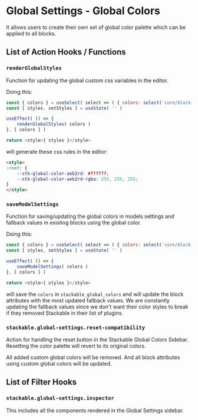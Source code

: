 # Global Settings - Global Colors

It allows users to create their own set of global color palette which
can be applied to all blocks.

## List of Action Hooks / Functions
### ```renderGlobalStyles``` 
Function for updating the global custom css variables in the editor.

Doing this:

```js
const { colors } = useSelect( select => ( { colors: select('core/block-editor').getSettings().colors } ) )
const [ styles, setStyles ] = useState( '' )

useEffect( () => {
    renderGlobalStyles( colors )
}, [ colors ] )

return <style>{ styles }</style>
```

will generate these css rules in the editor:
```html
<style>
:root: {
    --stk-global-color-aeb2rd: #ffffff;
    --stk-global-color-aeb2rd-rgba: 255, 255, 255;
}
</style>
```
 
### ```saveModelSettings``` 
Function for saving/updating the global colors in models settings and fallback values in existing blocks using the global color.

Doing this:
```js
const { colors } = useSelect( select => ( { colors: select('core/block-editor').getSettings().colors } ) )
const [ styles, setStyles ] = useState( '' )

useEffect( () => {
    saveModelSettings( colors )
}, [ colors ] )

return <style>{ styles }</style>
```

will save the ```colors``` in ```stackable_global_colors``` and will update the block attributes with the most updated fallback values. We are constantly updating the fallback values since we don't want their color styles to break if they removed Stackable in their list of plugins.

### ```stackable.global-settings.reset-compatibility```
Action for handling the reset button in the Stackable Global Colors Sidebar. Resetting the color palette will revert to its original colors.

All added custom global colors will be removed. And all block attributes using custom global colors will be updated.


## List of Filter Hooks

### ```stackable.global-settings.inspector```

This includes all the components rendered in the Global Settings sidebar.  





